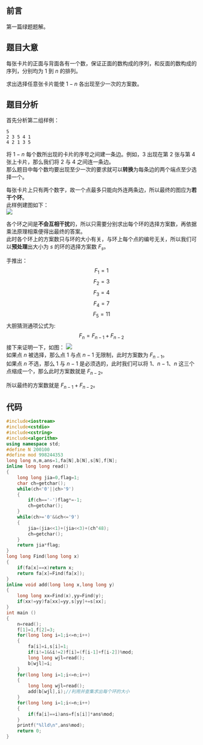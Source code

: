 ## 前言

第一篇绿题题解。

## 题目大意
每张卡片的正面与背面各有一个数，保证正面的数构成的序列，和反面的数构成的序列，分别均为 $1$ 到 $n$ 的排列。  

求出选择任意张卡片能使 $1-n$ 各出现至少一次的方案数。


## 题目分析

首先分析第二组样例：
```
5
2 3 5 4 1
4 2 1 3 5
```

将 $1-n$ 每个数所出现的卡片的序号之间建一条边。例如，$3$ 出现在第 $2$ 张与第 $4$ 张上卡片，那么我们将 $2$ 与 $4$ 之间连一条边。  
那么题目中每个数均要出现至少一次的要求就可以**转换**为每条边的两个端点至少选择一个。  

每张卡片上只有两个数字，故一个点最多只能向外连两条边，所以最终的图应为**若干个环**。  
此样例建图如下：  
![](https://cdn.luogu.com.cn/upload/image_hosting/mo4zbycn.png)  

各个环之间是**不会互相干扰**的，所以只需要分别求出每个环的选择方案数，再依据乘法原理相乘便得出最终的答案。  
此时各个环上的方案数只与环的大小有关，与环上每个点的编号无关，所以我们可以**预处理**出大小为 $s$ 的环的选择方案数 $F_s$。  

手推出：
$$ F_1=1$$
$$ F_2=3$$
$$ F_3=4$$
$$ F_4=7$$
$$ F_5=11$$
大胆猜测通项公式为:
$$F_n=F_{n-1}+F_{n-2}$$
接下来证明一下，如图：
![](https://cdn.luogu.com.cn/upload/image_hosting/4yki6ztc.png)  
如果点 $n$ 被选择，那么点 $1$ 与点 $n-1$ 无限制，此时方案数为 $F_{n-1}$。  
如果点 $n$ 不选，那么 $1$ 与 $n-1$ 是必须选的，此时我们可以将 $1$、$n-1$、$n$ 这三个点缩成一个，那么此时方案数就是 $F_{n-2}$。  

所以最终的方案数就是 $F_{n-1}+F_{n-2}$。


## 代码  
```cpp
#include<iostream>
#include<cstdio>
#include<cstring>
#include<algorithm>
using namespace std;
#define N 200100
#define mod 998244353
long long n,m,ans=1,fa[N],b[N],s[N],f[N];
inline long long read()
{
	long long jia=0,flag=1;
	char ch=getchar();
	while(ch<'0'||ch>'9')
	{
		if(ch=='-')flag*=-1;
		ch=getchar();
	}
	while(ch>='0'&&ch<='9')
	{
		jia=(jia<<1)+(jia<<3)+(ch^48);
		ch=getchar();
	}
	return jia*flag;
}
long long Find(long long x)
{
	if(fa[x]==x)return x; 
	return fa[x]=Find(fa[x]);
}
inline void add(long long x,long long y)
{
	long long xx=Find(x),yy=Find(y);
	if(xx!=yy)fa[xx]=yy,s[yy]+=s[xx];
}
int main ()
{
	n=read();
	f[1]=1,f[2]=3;
	for(long long i=1;i<=n;i++)
	{
		fa[i]=i,s[i]=1;
		if(i!=1&&i!=2)f[i]=(f[i-1]+f[i-2])%mod;
		long long wjl=read();
		b[wjl]=i;
	}
	for(long long i=1;i<=n;i++)
	{
		long long wjl=read();
		add(b[wjl],i);//利用并查集求出每个环的大小 
	}
	for(long long i=1;i<=n;i++)
	{
		if(fa[i]==i)ans=f[s[i]]*ans%mod;
	}
	printf("%lld\n",ans%mod);
	return 0;
}
```

